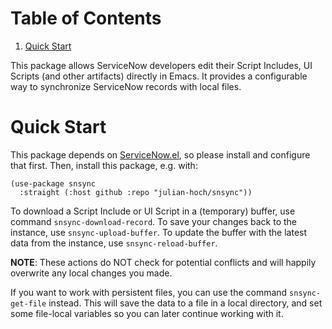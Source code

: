 
# Table of Contents

1.  [Quick Start](#orgc9111a8)

This package allows ServiceNow developers edit their Script Includes, UI Scripts (and other artifacts) directly in Emacs.  It provides a configurable way to synchronize ServiceNow records with local files.


<a id="orgc9111a8"></a>

# Quick Start

This package depends on [ServiceNow.el](https://github.com/julian-hoch/ServiceNow.el), so please install and configure that first.  Then, install this package, e.g. with:

    (use-package snsync
      :straight (:host github :repo "julian-hoch/snsync"))

To download a Script Include or UI Script in a (temporary) buffer, use command `snsync-download-record`.
To save your changes back to the instance, use `snsync-upload-buffer`.  To update the buffer with the latest data from the instance, use `snsync-reload-buffer`.

**NOTE**: These actions do NOT check for potential conflicts and will happily overwrite any local changes you made.

If you want to work with persistent files, you can use the command `snsync-get-file` instead.  This will save the data to a file in a local directory, and set some file-local variables so you can later continue working with it.

